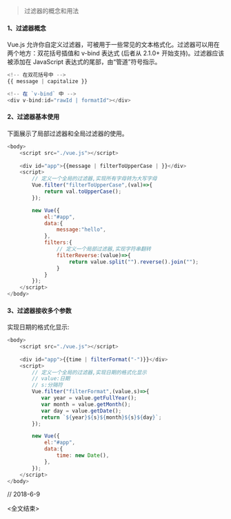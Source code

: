 > 过滤器的概念和用法
#### 1、过滤器概念
Vue.js 允许你自定义过滤器，可被用于一些常见的文本格式化。过滤器可以用在两个地方：双花括号插值和 v-bind 表达式 (后者从 2.1.0+ 开始支持)。过滤器应该被添加在 JavaScript 表达式的尾部，由“管道”符号指示。
```js
<!-- 在双花括号中 -->
{{ message | capitalize }}

<!-- 在 `v-bind` 中 -->
<div v-bind:id="rawId | formatId"></div>
```
#### 2、过滤器基本使用

下面展示了局部过滤器和全局过滤器的使用。

```js
<body>
    <script src="./vue.js"></script>
    
    <div id="app">{{message | filterToUpperCase | }}</div>
    <script>
        // 定义一个全局的过滤器,实现所有字母转为大写字母
        Vue.filter("filterToUpperCase",(val)=>{
            return val.toUpperCase();
        });

        new Vue({
            el:"#app",
            data:{
                message:"hello",
            },
            filters:{
                // 定义一个局部过滤器,实现字符串翻转
                filterReverse:(value)=>{
                    return value.split("").reverse().join("");
                }
            }
        });
    </script>
</body>
```

#### 3、过滤器接收多个参数

实现日期的格式化显示:

```js
<body>
    <script src="./vue.js"></script>
    
    <div id="app">{{time | filterFormat("-")}}</div>
    <script>
        // 定义一个全局的过滤器,实现日期的格式化显示
        // value:日期
        // s:分隔符
        Vue.filter("filterFormat",(value,s)=>{
           var year = value.getFullYear();
           var month = value.getMonth();
           var day = value.getDate();
           return `${year}${s}${month}${s}${day}`;
        });

        new Vue({
            el:"#app",
            data:{
                time: new Date(),
            },
        });
    </script>
</body>
```

// 2018-6-9

<全文结束>

